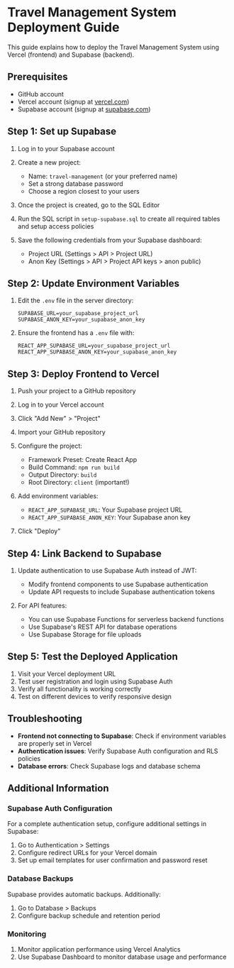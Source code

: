 # Travel Management System Deployment Guide

This guide explains how to deploy the Travel Management System using Vercel (frontend) and Supabase (backend).

## Prerequisites

- GitHub account
- Vercel account (signup at [vercel.com](https://vercel.com))
- Supabase account (signup at [supabase.com](https://supabase.com))

## Step 1: Set up Supabase

1. Log in to your Supabase account
2. Create a new project:
   - Name: `travel-management` (or your preferred name)
   - Set a strong database password
   - Choose a region closest to your users

3. Once the project is created, go to the SQL Editor

4. Run the SQL script in `setup-supabase.sql` to create all required tables and setup access policies

5. Save the following credentials from your Supabase dashboard:
   - Project URL (Settings > API > Project URL)
   - Anon Key (Settings > API > Project API keys > anon public)

## Step 2: Update Environment Variables

1. Edit the `.env` file in the server directory:
   ```
   SUPABASE_URL=your_supabase_project_url
   SUPABASE_ANON_KEY=your_supabase_anon_key
   ```

2. Ensure the frontend has a `.env` file with:
   ```
   REACT_APP_SUPABASE_URL=your_supabase_project_url
   REACT_APP_SUPABASE_ANON_KEY=your_supabase_anon_key
   ```

## Step 3: Deploy Frontend to Vercel

1. Push your project to a GitHub repository

2. Log in to your Vercel account

3. Click "Add New" > "Project"

4. Import your GitHub repository

5. Configure the project:
   - Framework Preset: Create React App
   - Build Command: `npm run build`
   - Output Directory: `build`
   - Root Directory: `client` (important!)

6. Add environment variables:
   - `REACT_APP_SUPABASE_URL`: Your Supabase project URL
   - `REACT_APP_SUPABASE_ANON_KEY`: Your Supabase anon key

7. Click "Deploy"

## Step 4: Link Backend to Supabase

1. Update authentication to use Supabase Auth instead of JWT:
   - Modify frontend components to use Supabase authentication
   - Update API requests to include Supabase authentication tokens

2. For API features:
   - You can use Supabase Functions for serverless backend functions
   - Use Supabase's REST API for database operations
   - Use Supabase Storage for file uploads

## Step 5: Test the Deployed Application

1. Visit your Vercel deployment URL
2. Test user registration and login using Supabase Auth
3. Verify all functionality is working correctly
4. Test on different devices to verify responsive design

## Troubleshooting

- **Frontend not connecting to Supabase**: Check if environment variables are properly set in Vercel
- **Authentication issues**: Verify Supabase Auth configuration and RLS policies
- **Database errors**: Check Supabase logs and database schema

## Additional Information

### Supabase Auth Configuration

For a complete authentication setup, configure additional settings in Supabase:

1. Go to Authentication > Settings
2. Configure redirect URLs for your Vercel domain
3. Set up email templates for user confirmation and password reset

### Database Backups

Supabase provides automatic backups. Additionally:

1. Go to Database > Backups
2. Configure backup schedule and retention period

### Monitoring

1. Monitor application performance using Vercel Analytics
2. Use Supabase Dashboard to monitor database usage and performance 